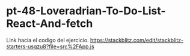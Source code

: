# pt-48-Loveradrian-To-Do-List-React-And-fetch

Link hacia el codigo del ejercicio.
https://stackblitz.com/edit/stackblitz-starters-usqzu8?file=src%2FApp.js
